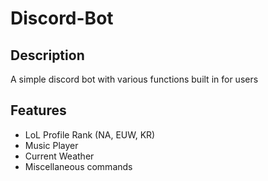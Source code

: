 # Discord-Bot

## Description

A simple discord bot with various functions built in for users

## Features

* LoL Profile Rank (NA, EUW, KR)
* Music Player
* Current Weather
* Miscellaneous commands
